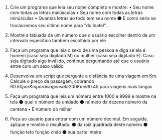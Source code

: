 
1. Crie um programa que leia seu nome completo e mostre:
• Seu nome com todas as letras maiúsculas
• Seu nome com todas as letras minúsculas
• Quantas letras ao todo tem seu nome
⚫ E como seria se trocássemos seu último nome para "do Inatel"
.
2. Mostre a tabuada de um número que o usuário escolher dentro de um intervalo específico também escolhido por ele

3. Faça um programa que leia o sexo de uma pessoa e diga se ela é homem (caso seja digitado M) ou mulher (caso seja digitado F). Caso seja digitado algo inválido, continue perguntando até que o usuário entre com um sexo válido


4. Desenvolva um script que pergunte a distância de uma viagem em Km. Calcule o preço da passagem, cobrando R$0.50 por Km para viagens até 200Km e R$0.45 para viagens mais longas
5. Faça um programa que leia um número entre 1000 e 9999 e mostre na tela
⚫ qual o número da unidade
⚫ número da dezena
número da centena
• E número do milhar
6. Peça ao usuário para entrar com um número decimal. Em seguida, aplique e mostre o resultado:
⚫ da raiz quadrada deste número
⚫ função teto
função chão
⚫ sua parte inteira